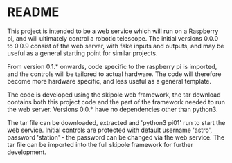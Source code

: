 # README #

This project is intended to be a web service which will run on a Raspberry pi, and will ultimately control a robotic telescope. The initial versions 0.0.0 to 0.0.9 consist of the web server, with fake inputs and outputs, and may be useful as a general starting point for similar projects.

From version 0.1.* onwards, code specific to the raspberry pi is imported, and the controls will be tailored to actual hardware. The code will therefore become more hardware specific, and less useful as a general template.

The code is developed using the skipole web framework, the tar download contains both this project code and the part of the framework needed to run the web server. Versions 0.0.* have no dependencies other than python3.

The tar file can be downloaded, extracted and 'python3 pi01' run to start the web service.  Initial controls are protected with default username 'astro', password 'station' - the password can be changed via the web service. The tar file can be imported into the full skipole framework for further development.